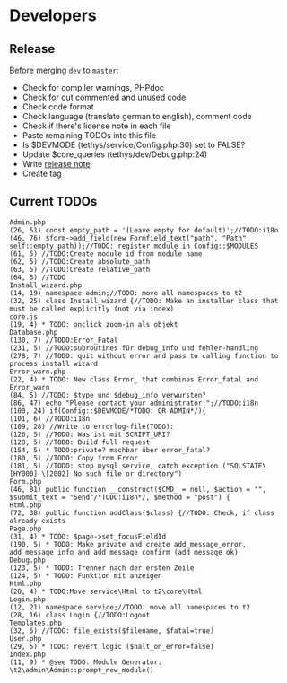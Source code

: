 Developers
==========

Release
-------
Before merging `dev` to `master`:
* Check for compiler warnings, PHPdoc
* Check for out commented and unused code
* Check code format
* Check language (translate german to english), comment code
* Check if there's license note in each file
* Paste remaining TODOs into this file
* Is $DEVMODE (tethys/service/Config.php:30) set to FALSE?
* Update $core_queries (tethys/dev/Debug.php:24)
* Write [release note](../release_notes.md)
* Create tag

Current TODOs
-------------
    Admin.php
    (26, 51) const empty_path = '(Leave empty for default)';//TODO:i18n
    (46, 76) $form->add_field(new Formfield_text("path", "Path", self::empty_path));//TODO: register module in Config::$MODULES
    (61, 5) //TODO:Create module id from module name
    (62, 5) //TODO:Create absolute_path
    (63, 5) //TODO:Create relative_path
    (64, 5) //TODO
    Install_wizard.php
    (14, 19) namespace admin;//TODO: move all namespaces to t2
    (32, 25) class Install_wizard {//TODO: Make an installer class that must be called explicitly (not via index)
    core.js
    (19, 4) * TODO: onclick zoom-in als objekt
    Database.php
    (130, 7) //TODO:Error_Fatal
    (231, 5) //TODO:subroutines für debug_info und fehler-handling
    (278, 7) //TODO: quit without error and pass to calling function to process install wizard
    Error_warn.php
    (22, 4) * TODO: New class Error_ that combines Error_fatal and Error_warn
    (84, 5) //TODO: $type und $debug_info verwursten?
    (86, 47) echo "Please contact your administrator.";//TODO:i18n
    (100, 24) if(Config::$DEVMODE/*TODO: OR ADMIN*/){
    (101, 6) //TODO:i18n
    (109, 28) //Write to errorlog-file(TODO):
    (126, 5) //TODO: Was ist mit SCRIPT_URI?
    (128, 5) //TODO: Build full request
    (154, 5) * TODO:private? machbar über error_fatal?
    (180, 5) //TODO: Copy from Error
    (181, 5) //TODO: stop mysql service, catch exception ("SQLSTATE\[HY000] \[2002] No such file or directory")
    Form.php
    (46, 81) public function __construct($CMD_ = null, $action = "", $submit_text = "Send"/*TODO:i18n*/, $method = "post") {
    Html.php
    (72, 38) public function addClass($class) {//TODO: Check, if class already exists
    Page.php
    (31, 4) * TODO: $page->set_focusFieldId
    (190, 5) * TODO: Make private and create add_message_error, add_message_info and add_message_confirm (add_message_ok)
    Debug.php
    (123, 5) * TODO: Trenner nach der ersten Zeile
    (124, 5) * TODO: Funktion mit anzeigen
    Html.php
    (20, 4) * TODO:Move service\Html to t2\core\Html
    Login.php
    (12, 21) namespace service;//TODO: move all namespaces to t2
    (28, 16) class Login {//TODO:Logout
    Templates.php
    (32, 5) //TODO: file_exists($filename, $fatal=true)
    User.php
    (29, 5) * TODO: revert logic ($halt_on_error=false)
    index.php
    (11, 9) * @see TODO: Module Generator: \t2\admin\Admin::prompt_new_module()